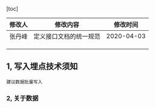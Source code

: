 [toc]

| 修改人 | 修改内容               | 修改时间   |
| ------ | ---------------------- | ---------- |
| 张丹峰 | 定义接口文档的统一规范 | 2020-04-03 |
|        |                        |            |
|        |                        |            |
|        |                        |            |





## 1, 写入埋点技术须知

```shell
建议数据批量写入
```





### 2, 关于数据







